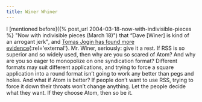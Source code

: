 ```yaml
---
title: Winer Whiner
---
```

I [mentioned before]({% post_url 2004-03-18-now-with-indivisible-pieces %} "Now with indivisible pieces (March 18)") that <q cite="{% post_url 2004-03-18-now-with-indivisible-pieces %}">Dave [Winer] is kind of an arrogant jerk</q>, and [Tomas Jogin has found more evidence](http://jogin.com/weblog/archives/2004/04/23/back_on_crack "jogin.com: Back on crack"){:rel='external'}. Mr. Winer, seriously: give it a rest. If RSS is so superior and so widely used, then why are you so scared of Atom? And why are you so eager to monopolize on one syndication format? Different formats may suit different applications, and trying to force a square application into a round format isn’t going to work any better than pegs and holes. And what if Atom is better? If people don’t want to use RSS, trying to force it down their throats won’t change anything. Let the people decide what they want. If they choose Atom, then so be it.